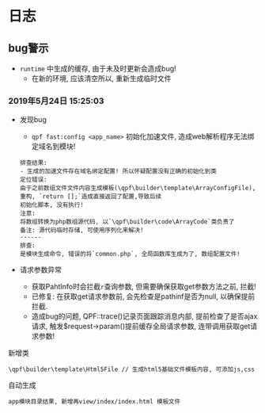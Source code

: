 日志
===

## bug警示

- `runtime` 中生成的缓存, 由于未及时更新会造成bug!
	- 在新的环境, 应该清空所以, 重新生成临时文件

### 2019年5月24日 15:25:03

- 发现bug
	- `qpf fast:config <app_name>` 初始化加速文件, 造成web解析程序无法绑定域名到模块!
	```
	排查结果: 
	- 生成的加速文件存在域名绑定配置! 所以怀疑配置没有正确的初始化到类
	定位错误:
	由于之前数组文件文件内容生成模板(\qpf\builder\template\ArrayConfigFile), 重构, `return [];`造成直接返回了配置,导致后续
	初始化脚本, 没有执行!
	注意:
	将数组转换为php数组源代码, 以`\qpf\builder\code\ArrayCode`类负责了
	备注: 源代码临时存储, 可使用序列化来解决!
	------
	排查: 
	是模块生成命令, 错误的将`common.php`, 全局函数库生成为了, 数组配置文件! 
	```

- 请求参数异常
  - 获取PahtInfo时会拦截`r`查询参数, 但需要确保获取get参数方法之前, 拦截!
  - 已修复: 在获取get请求参数前, 会先检查是pathinf是否为null, 以确保提前拦截.
  - 造成bug的问题, QPF::trace()记录页面跟踪消息内部, 提前检查了是否ajax请求, 触发$request->param()提前缓存全局请求参数, 连带调用获取get请求参数!

新增类

```
\qpf\builder\template\Html5File // 生成html5基础文件模板内容, 可添加js,css
```

自动生成

```
app模块目录结果, 新增再view/index/index.html 模板文件
```

